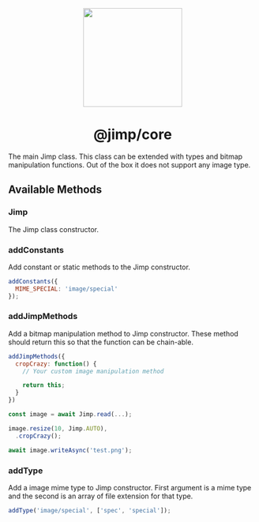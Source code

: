 <div align="center">
  <a href="https://intuit.github.io/Ignite/">
    <img width="200" height="200"
      src="https://s3.amazonaws.com/pix.iemoji.com/images/emoji/apple/ios-11/256/crayon.png">
  </a>
  <h1>@jimp/core</h1>
</div>

The main Jimp class. This class can be extended with types and bitmap manipulation functions. Out of the box it does not support any image type.

## Available Methods

### Jimp

The Jimp class constructor.

### addConstants

Add constant or static methods to the Jimp constructor.

```js
addConstants({
  MIME_SPECIAL: 'image/special'
});
```

### addJimpMethods

Add a bitmap manipulation method to Jimp constructor. These method should return this so that the function can be chain-able.

```js
addJimpMethods({
  cropCrazy: function() {
    // Your custom image manipulation method

    return this;
  }
})

const image = await Jimp.read(...);

image.resize(10, Jimp.AUTO),
  .cropCrazy();

await image.writeAsync('test.png');
```

### addType

Add a image mime type to Jimp constructor. First argument is a mime type and the second is an array of file extension for that type.

```js
addType('image/special', ['spec', 'special']);
```
